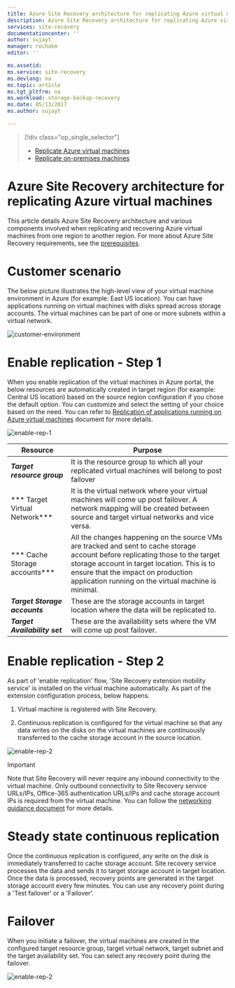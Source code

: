 ```yaml
---
title: Azure Site Recovery architecture for replicating Azure virtual machines | Microsoft Docs
description: Azure Site Recovery architecture for replicating Azure virtual machines
services: site-recovery
documentationcenter: ''
author: sujayt
manager: rochakm
editor: ''

ms.assetid:
ms.service: site-recovery
ms.devlang: na
ms.topic: article
ms.tgt_pltfrm: na
ms.workload: storage-backup-recovery
ms.date: 05/13/2017
ms.author: sujayt

---
```


> [!div class="op_single_selector"]
> * [Replicate Azure virtual machines](site-recovery-azure-to-azure-architecture.md)
> * [Replicate on-premises machines](site-recovery-components.md)

# Azure Site Recovery architecture for replicating Azure virtual machines


This article details Azure Site Recovery architecture and various components involved when replicating and recovering Azure virtual machines from one region to another region. For more about Azure Site Recovery requirements, see the [prerequisites](site-recovery-prereq.md).

# Customer scenario

The below picture illustrates the high-level view of your virtual machine environment in Azure (for example: East US location). You can have applications running on virtual machines with disks spread across storage accounts. The virtual machines can be part of one or more subnets within a virtual network.

![customer-environment](./media/site-recovery-azure-to-azure-architecture/source-environment.png)

# Enable replication - Step 1

When you enable replication of the virtual machines in Azure portal, the below resources are automatically created in target region (for example: Central US location) based on the source region configuration if you chose the default option. You can customize and select the setting of your choice based on the need. You can refer to [Replication of applications running on Azure virtual machines](site-recovery-replicate-azure-to-azure.md) document for more details.

![enable-rep-1](./media/site-recovery-azure-to-azure-architecture/enable-replication-step-1.png)

**Resource** | **Purpose**
------ | -----
***Target resource group*** | It is the resource group to which all your replicated virtual machines will belong to post failover
*** Target Virtual Network***  | It is the virtual network where your virtual machines will come up post failover. A network mapping will be created between source and target virtual networks and vice versa.
*** Cache Storage accounts***  | All the changes happening on the source VMs are tracked and sent to cache storage account before replicating those to the target storage account in target location. This is to ensure that the impact on production application running on the virtual machine is minimal.
***Target Storage accounts***  | These are the storage accounts in target location where the data will be replicated to.
***Target Availability set***  | These are the availability sets where the VM will come up post failover.

# Enable replication - Step 2

As part of 'enable replication' flow, 'Site Recovery extension mobility service' is installed on the virtual machine automatically. As part of the extension configuration process, below happens.

1. Virtual machine is registered with Site Recovery.

2. Continuous replication is configured for the virtual machine so that any data writes on the disks on the virtual machines are continuously transferred to the cache storage account in the source location.

![enable-rep-2](./media/site-recovery-azure-to-azure-architecture/enable-replication-step-2.png)

>[!IMPORTANT]
>
> Note that Site Recovery will never require any inbound connectivity to the virtual machine. Only outbound connectivity to Site Recovery service URLs/IPs, Office-365 authentication URLs/IPs and cache storage account IPs is required from the virtual machine. You can follow the [networking guidance document](site-recovery-azure-to-azure-networking-guidance.md)  for more details.

# Steady state continuous replication

Once the continuous replication is configured, any write on the disk is immediately transferred to cache storage account. Site recovery service processes the data and sends it to target storage account in target location. Once the data is processed, recovery points are generated in the target storage account every few minutes. You can use any recovery point during a 'Test failover' or a 'Failover'.

# Failover

When you initiate a failover, the virtual machines are created in the configured target resource group, target virtual network, target subnet and the target availability set. You can select any recovery point during the failover.

![enable-rep-2](./media/site-recovery-azure-to-azure-architecture/failover.png)
